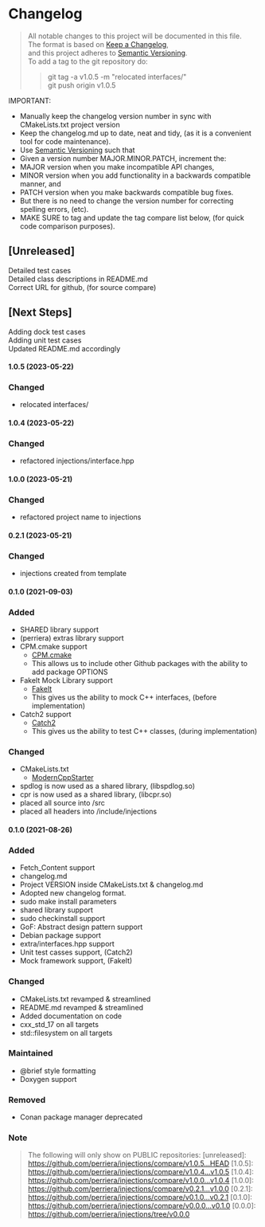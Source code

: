 # Changelog

> All notable changes to this project will be documented in this file.</br>
> The format is based on [Keep a Changelog](https://keepachangelog.com/en/1.0.0/), </br>
> and this project adheres to [Semantic Versioning](https://semver.org/spec/v2.0.0.html).</br>
> To add a tag to the git repository do:
>
> > git tag -a v1.0.5 -m "relocated interfaces/"</br>
> > git push origin v1.0.5

IMPORTANT:

- Manually keep the changelog version number in sync with CMakeLists.txt project version<br>
- Keep the changelog.md up to date, neat and tidy, (as it is a convenient tool for code maintenance).<br>
- Use [Semantic Versioning](https://semver.org/spec/v2.0.0.html) such that<br>
- Given a version number MAJOR.MINOR.PATCH, increment the:<br>
- MAJOR version when you make incompatible API changes,<br>
- MINOR version when you add functionality in a backwards compatible manner, and<br>
- PATCH version when you make backwards compatible bug fixes. <br>
- But there is no need to change the version number for correcting spelling errors, (etc).<br>
- MAKE SURE to tag and update the tag compare list below, (for quick code comparison purposes).<br>

## [Unreleased]

Detailed test cases</br>
Detailed class descriptions in README.md</br>
Correct URL for github, (for source compare)</br>

## [Next Steps]

Adding dock test cases </br>
Adding unit test cases </br>
Updated README.md accordingly</br>

#### 1.0.5 (2023-05-22)
### Changed
- relocated interfaces/

#### 1.0.4 (2023-05-22)
### Changed
- refactored injections/interface.hpp

#### 1.0.0 (2023-05-21)
### Changed
- refactored project name to injections

#### 0.2.1 (2023-05-21)
### Changed
- injections created from template

#### 0.1.0 (2021-09-03)
### Added
- SHARED library support
- (perriera) extras library support 
- CPM.cmake support
  - [CPM.cmake](https://github.com/cpm-cmake/CPM.cmake/blob/master/LICENSE)
  - This allows us to include other Github packages with the ability
    to add package OPTIONS
- FakeIt Mock Library support
  - [FakeIt](https://github.com/eranpeer/FakeIt)
  - This gives us the ability to mock C++ interfaces, (before implementation)
- Catch2 support
  - [Catch2](https://github.com/catchorg/Catch2)
  - This gives us the ability to test C++ classes, (during implementation)

### Changed

- CMakeLists.txt
  - [ModernCppStarter](https://github.com/TheLartians/ModernCppStarter/blob/master/LICENSE)
- spdlog is now used as a shared library, (libspdlog.so)
- cpr is now used as a shared library, (libcpr.so)
- placed all source into /src
- placed all headers into /include/injections

#### 0.1.0 (2021-08-26)

### Added

- Fetch_Content support
- changelog.md
- Project VERSION inside CMakeLists.txt & changelog.md
- Adopted new changelog format.
- sudo make install parameters
- shared library support
- sudo checkinstall support
- GoF: Abstract design pattern support
- Debian package support
- extra/interfaces.hpp support
- Unit test casses support, (Catch2)
- Mock framework support, (FakeIt)

### Changed

- CMakeLists.txt revamped & streamlined
- README.md revamped & streamlined
- Added documentation on code
- cxx_std_17 on all targets
- std::filesystem on all targets

### Maintained

- @brief style formatting
- Doxygen support

### Removed

- Conan package manager deprecated

### Note
> The following will only show on PUBLIC repositories:
[unreleased]: https://github.com/perriera/injections/compare/v1.0.5...HEAD
[1.0.5]: https://github.com/perriera/injections/compare/v1.0.4...v1.0.5
[1.0.4]: https://github.com/perriera/injections/compare/v1.0.0...v1.0.4
[1.0.0]: https://github.com/perriera/injections/compare/v0.2.1...v1.0.0
[0.2.1]: https://github.com/perriera/injections/compare/v0.1.0...v0.2.1
[0.1.0]: https://github.com/perriera/injections/compare/v0.0.0...v0.1.0
[0.0.0]: https://github.com/perriera/injections/tree/v0.0.0
